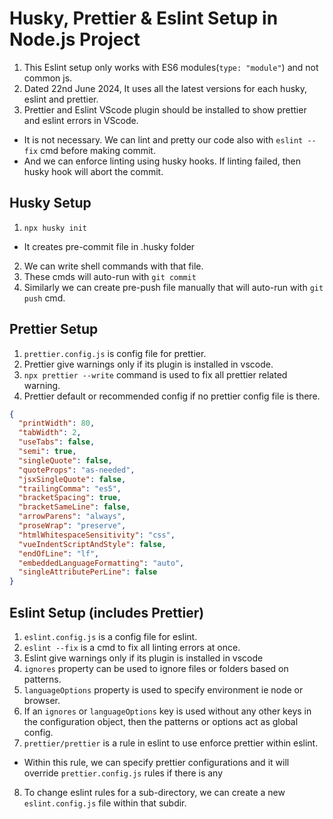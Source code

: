 # Husky, Prettier & Eslint Setup in Node.js Project
1. This Eslint setup only works with ES6 modules(`type: "module"`) and not common js.
2. Dated 22nd June 2024, It uses all the latest versions for each husky, eslint and prettier.
3. Prettier and Eslint VScode plugin should be installed to show prettier and eslint errors in VScode.
  - It is not necessary. We can lint and pretty our code also with `eslint --fix` cmd before making commit. 
  - And we can enforce linting using husky hooks. If linting failed, then husky hook will abort the commit.


## Husky Setup
1. `npx husky init`
  - It creates pre-commit file in .husky folder
2. We can write shell commands with that file.
3. These cmds will auto-run with `git commit`
4. Similarly we can create pre-push file manually that will auto-run with `git push` cmd.


## Prettier Setup
1. `prettier.config.js` is config file for prettier.
2. Prettier give warnings only if its plugin is installed in vscode.
3. `npx prettier --write` command is used to fix all prettier related warning.
4. Prettier default or recommended config if no prettier config file is there.
```json
{
  "printWidth": 80,
  "tabWidth": 2,
  "useTabs": false,
  "semi": true,
  "singleQuote": false,
  "quoteProps": "as-needed",
  "jsxSingleQuote": false,
  "trailingComma": "es5",
  "bracketSpacing": true,
  "bracketSameLine": false,
  "arrowParens": "always",
  "proseWrap": "preserve",
  "htmlWhitespaceSensitivity": "css",
  "vueIndentScriptAndStyle": false,
  "endOfLine": "lf",
  "embeddedLanguageFormatting": "auto",
  "singleAttributePerLine": false
}
```

## Eslint Setup (includes Prettier)
1. `eslint.config.js` is a config file for eslint.
2. `eslint --fix` is a cmd to fix all linting errors at once.
3. Eslint give warnings only if its plugin is installed in vscode
4. `ignores` property can be used to ignore files or folders based on patterns.
5. `languageOptions` property is used to specify environment ie node or browser.
6. If an `ignores` or `languageOptions` key is used without any other keys in the configuration object, then the patterns or options act as global config.
7. `prettier/prettier` is a rule in eslint to use enforce prettier within eslint.
  - Within this rule, we can specify prettier configurations and it will override `prettier.config.js` rules if there is any
8. To change eslint rules for a sub-directory, we can create a new `eslint.config.js` file within that subdir.
